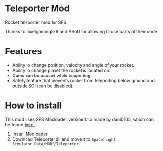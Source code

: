 # Teleporter Mod
Rocket teleporter mod for SFS.

Thanks to pixelgaming579 and ASoD for allowing to use parts of their code.
# Features
- Ability to change position, velocity and angle of your rocket.
- Ability to change planet the rocket is located on.
- Game can be paused while teleporting.
- Safety feature that prevents rocket from teleporting below ground and outside SOI (can be disabled).
# How to install
This mod uses SFS Modloader version 1.1.x made by dani0105, which can be found [here.](https://github.com/105-Code/SFS-Modloader)

1. Install Modloader.
2. Download Teleporter.dll and move it to `Spaceflight Simulator_Data/MODS/Teleporter`
